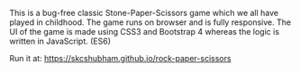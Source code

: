This is a bug-free classic Stone-Paper-Scissors game which we all have played in childhood. The game runs on browser and is fully responsive. The UI of the game is made using CSS3 and Bootstrap 4 whereas the logic is written in JavaScript. (ES6)

Run it at: https://skcshubham.github.io/rock-paper-scissors
